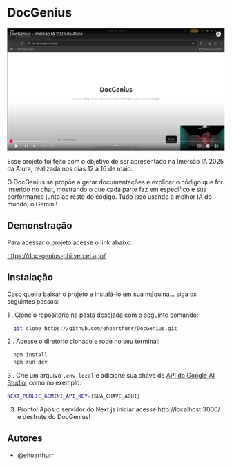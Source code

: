 
# DocGenius

[![Assista o vídeo!](https://raw.githubusercontent.com/ehoarthurr/DocGenius/refs/heads/main/public/image.png)](https://youtu.be/v663O19Dw-s)

Esse projeto foi feito com o objetivo de ser apresentado na Imersão IA 2025 da Alura, realizada nos dias 12 a 16 de maio.

O DocGenius se propõe a gerar documentações e explicar o código que for inserido no chat, mostrando o que cada parte faz em específico e sua performance junto ao resto do código. Tudo isso usando a melhor IA do mundo, o Gemini!



## Demonstração

Para acessar o projeto acesse o link abaixo:

https://doc-genius-phi.vercel.app/

## Instalação

Caso queira baixar o projeto e instalá-lo em sua máquina... siga os seguintes passos:

1 . Clone o repositório na pasta desejada com o seguinte comando:
```bash
  git clone https://github.com/ehoarthurr/DocGenius.git
```
2 . Acesse o diretório clonado e rode no seu terminal:
```bash
  npm install
  npm run dev
```

3 . Crie um arquivo ```.env.local``` e adicione sua chave de [API do Google AI Studio](https://aistudio.google.com/apikey), como no exemplo:

```bash
NEXT_PUBLIC_GEMINI_API_KEY={SUA_CHAVE_AQUI}
```

3. Pronto! Após o servidor do Next.js iniciar acesse http://localhost:3000/ e desfrute do DocGenius!
## Autores

- [@ehoarthurr](https://www.github.com/ehoarthurr)

